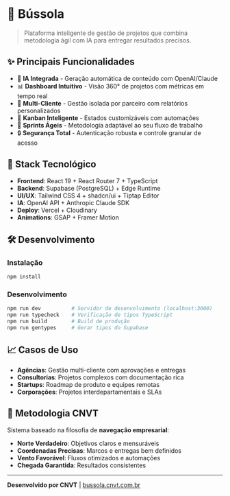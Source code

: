 # 🧭 Bússola

> Plataforma inteligente de gestão de projetos que combina metodologia ágil com IA para entregar resultados precisos.

## ✨ Principais Funcionalidades

- 🤖 **IA Integrada** - Geração automática de conteúdo com OpenAI/Claude
- 📊 **Dashboard Intuitivo** - Visão 360° de projetos com métricas em tempo real
- 👥 **Multi-Cliente** - Gestão isolada por parceiro com relatórios personalizados
- 🎯 **Kanban Inteligente** - Estados customizáveis com automações
- 📅 **Sprints Ágeis** - Metodologia adaptável ao seu fluxo de trabalho
- 🔒 **Segurança Total** - Autenticação robusta e controle granular de acesso

## 🚀 Stack Tecnológico

- **Frontend**: React 19 + React Router 7 + TypeScript
- **Backend**: Supabase (PostgreSQL) + Edge Runtime
- **UI/UX**: Tailwind CSS 4 + shadcn/ui + Tiptap Editor
- **IA**: OpenAI API + Anthropic Claude SDK
- **Deploy**: Vercel + Cloudinary
- **Animations**: GSAP + Framer Motion

## 🛠️ Desenvolvimento

### Instalação
```bash
npm install
```

### Desenvolvimento
```bash
npm run dev          # Servidor de desenvolvimento (localhost:3000)
npm run typecheck    # Verificação de tipos TypeScript
npm run build        # Build de produção
npm run gentypes     # Gerar tipos do Supabase
```

## 📈 Casos de Uso

- **Agências**: Gestão multi-cliente com aprovações e entregas
- **Consultorias**: Projetos complexos com documentação rica
- **Startups**: Roadmap de produto e equipes remotas
- **Corporações**: Projetos interdepartamentais e SLAs

## 🎯 Metodologia CNVT

Sistema baseado na filosofia de **navegação empresarial**:
- **Norte Verdadeiro**: Objetivos claros e mensuráveis
- **Coordenadas Precisas**: Marcos e entregas bem definidos
- **Vento Favorável**: Fluxos otimizados e automações
- **Chegada Garantida**: Resultados consistentes

---

**Desenvolvido por CNVT** | [bussola.cnvt.com.br](https://bussola.cnvt.com.br)
